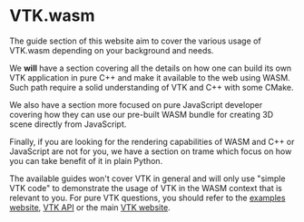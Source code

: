 # VTK.wasm

The guide section of this website aim to cover the various usage of VTK.wasm depending on your background and needs. 

We __will__ have a section covering all the details on how one can build its own VTK application in pure C++ and make it available to the web using WASM. Such path require a solid understanding of VTK and C++ with some CMake.

We also have a section more focused on pure JavaScript developer covering how they can use our pre-built WASM bundle for creating 3D scene directly from JavaScript.

Finally, if you are looking for the rendering capabilities of WASM and C++ or JavaScript are not for you, we have a section on trame which focus on how you can take benefit of it in plain Python.

The available guides won't cover VTK in general and will only use "simple VTK code" to demonstrate the usage of VTK in the WASM context that is relevant to you. For pure VTK questions, you should refer to the [examples website](https://examples.vtk.org/site/), [VTK API](https://vtk.org/doc/nightly/html/index.html) or the main [VTK website](https://vtk.org/).

